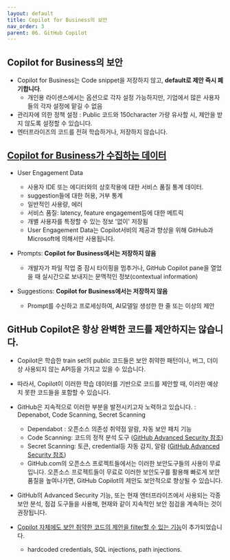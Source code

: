 ```yaml
---
layout: default
title: Copilot for Business의 보안
nav_order: 3
parent: 06. GitHub Copilot
---
```


## Copilot for Business의 보안
- Copilot for Business는 Code snippet을 저장하지 않고, __default로 제안 즉시 폐기합니다__.
    - 개인용 라이센스에서는 옵션으로 각자 설정 가능하지만, 기업에서 많은 사용자들의 각자 설정에 맡길 수 없음
- 관리자에 의한 정책 설정 : Public 코드와 150character 가량 유사할 시, 제안을 받지 않도록 설정할 수 있습니다.
- 엔터프라이즈의 코드를 전혀 학습하거나, 저장하지 않습니다. 


## [Copilot for Business가 수집하는 데이터](https://docs.github.com/en/enterprise-cloud@latest/copilot/overview-of-github-copilot/about-github-copilot-for-business#what-data-does-github-copilot-for-business-collect)
- User Engagement Data
    - 사용자 IDE 또는 에디터와의 상호작용에 대한 서비스 품질 통계 데이터. 
    - suggestion들에 대한 허용, 거부 통계
    - 일반적인 사용량, 에러
    - 서비스 품질: latency, feature engagement등에 대한 메트릭
    - 개별 사용자를 특정할 수 있는 정보 '없이' 저장됨
    - User Engagement Data는 Copilot서비의 제공과 향상을 위해 GitHub과 Microsoft에 의해서만 사용됩니다. 

- Prompts: __Copilot for Business에서는 저장하지 않음__
    - 개발자가 파일 작업 중 잠시 타이핑을 멈추거나, GitHub Copilot pane을 열었을 때 실시간으로 보내지는 문맥적인 정보(contextual information)

- Suggestions: __Copilot for Business에서는 저장하지 않음__
    - Prompt를 수신하고 프로세싱하여, AI모델일 생성한 한 줄 또는 이상의 제안

## GitHub Copilot은 항상 완벽한 코드를 제안하지는 않습니다. 
- Copilot은 학습한 train set의 public 코드들은 보안 취약한 패턴이나, 버그, 더이상 사용되지 않는 API등을 가지고 있을 수 있습니다. 
- 따라서, Copilot이 이러한 학습 데이터를 기반으로 코드를 제안할 때, 이러한 예상치 못한 코드들을 포함할 수 있습니다. 
- GitHub은 지속적으로 이러한 부분을 발전시키고자 노력하고 있습니다. : Depenabot, Code Scanning, Secret Scanning
    - Dependabot : 오픈소스 의존성 취약점 알람, 자동 보안 패치 기능
    - Code Scanning: 코드의 정적 분석 도구 ([GitHub Advanced Security 참조](../Ch5.GitHub%20Advanced%20Security/01.GitHub%EC%9D%98%20%EB%B3%B4%EC%95%88%EA%B8%B0%EB%8A%A5%20%EC%A0%95%EB%A6%AC.md))
    - Secret Scanning: 토큰, credential등 자동 감지, 알람  ([GitHub Advanced Security 참조](../Ch5.GitHub%20Advanced%20Security/01.GitHub%EC%9D%98%20%EB%B3%B4%EC%95%88%EA%B8%B0%EB%8A%A5%20%EC%A0%95%EB%A6%AC.md))
    - GitHub.com의 오픈소스 프로젝트들에서는 이러한 보안도구들의 사용이 무료 입니다. 오픈소스 프로젝트들이 무료로 이러한 보안도구를 활용해 빠로게 보안 품질을 높여나가면, GitHub Copilot의 제안도 보안적으로 향상될 수 있습니다. 
- GitHub의 Advanced Security 기능, 또는 현재 엔터프라이즈에서 사용되는 각종 보안 분석, 점검 도구들을 사용해, 현재와 같이 지속적인 보안 점검을 계속하는 것이 권장됩니다.
- [Copilot 자체에도 보안 취약한 코드의 제안을 filter할 수 있는 기능](https://github.blog/2023-02-14-github-copilot-now-has-a-better-ai-model-and-new-capabilities/)이 추가되었습니다.

    -  hardcoded credentials, SQL injections, path injections. 

